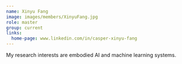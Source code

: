 ```yaml
---
name: Xinyu Fang
image: images/members/XinyuFang.jpg
role: master
group: current
links:
  home-page: www.linkedin.com/in/casper-xinyu-fang
---
```


My research interests are embodied AI and machine learning systems.